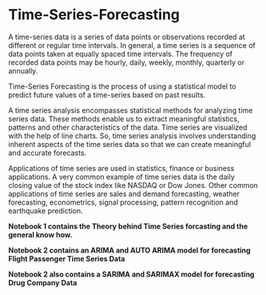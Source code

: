 # Time-Series-Forecasting

A time-series data is a series of data points or observations recorded at different or regular time intervals. In general, a time series is a sequence of data points taken at equally spaced time intervals. The frequency of recorded data points may be hourly, daily, weekly, monthly, quarterly or annually.

Time-Series Forecasting is the process of using a statistical model to predict future values of a time-series based on past results.

A time series analysis encompasses statistical methods for analyzing time series data. These methods enable us to extract meaningful statistics, patterns and other characteristics of the data. Time series are visualized with the help of line charts. So, time series analysis involves understanding inherent aspects of the time series data so that we can create meaningful and accurate forecasts.

Applications of time series are used in statistics, finance or business applications. A very common example of time series data is the daily closing value of the stock index like NASDAQ or Dow Jones. Other common applications of time series are sales and demand forecasting, weather forecasting, econometrics, signal processing, pattern recognition and earthquake prediction.


**Notebook 1 contains the Theory behind Time Series forcasting and the general know how.**

**Notebook 2 contains an ARIMA and AUTO ARIMA model for forecasting Flight Passenger Time Series Data**

**Notebook 2 also contains a SARIMA and SARIMAX model for forecasting Drug Company Data** 
